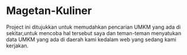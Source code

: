 # Magetan-Kuliner
Project ini ditujukkan untuk memudahkan pencarian UMKM yang ada di sekitar,untuk mencoba hal tersebut saya dan teman-teman menyatukan data UMKM yang ada di daerah kami kedalam web yang sedang kami kerjakan.

